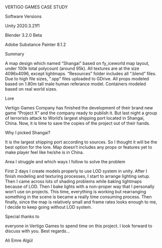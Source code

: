 

VERTIGO GAMES CASE STUDY

Software Versions

Unity 2020.3.21f1

Blender 3.2.0 Beta

Adobe Substance Painter 8.1.2



Summary

A map design which named “Shangai” based on fy_iceworld map layout, under 100k total polycount (around 95k).
All textures are at the size 4096x4096, except lightmaps.
“Resources” folder includes all “.blend” files. Due to high file sizes, “.spp” files uploaded to GDrive.
All props modeled based on 1.80m tall male human referance model. Containers modeled based on real world sizes.



Lore

Vertigo Games Company has finished the development of their brand new game “Project X” and the company ready to publish it. But last night a group of terrorists attack to World’s largest shipping port located in Shangai, China. Now, it is time to save the copies of the project out of their hands.



Why I picked Shangai?

It is the largest shipping port according to sources. So I thought it will be the best option for the lore. Map doesn’t includes any props or features yet to make player feel like he/she is in China. 



Area I struggle and which ways I follow to solve the problem

First 2 days I create models properly to use LOD system in unity. After I finish modeling and texturing processes, I start to arrange lighting setup. 
Then I came across lots of shading problems while baking lightmaps because of LOD. Then I bake lights with a non-proper way that I personally won’t use on projects. 
This time, everything is working but rearranging something in the scene is became a really time consuming process.
Then finally, since the map is relatively small and frame rates looks enough to me, I decide to keep going without LOD system.



Special thanks to

everyone in Vertigo Games to spend time on this project. I look forward to discuss with you.
Best regards...

Ali Emre Algül
